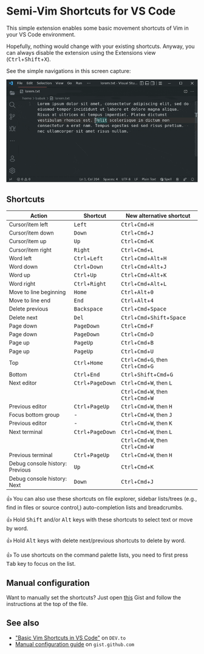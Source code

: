 # Semi-Vim Shortcuts for VS Code

This simple extension enables some basic movement shortcuts of Vim in your VS Code environment.

Hopefully, nothing would change with your existing shortcuts. Anyway, you can always disable the extension using the Extensions view (<kbd>Ctrl</kbd>+<kbd>Shift</kbd>+<kbd>X</kbd>).

See the simple navigations in this screen capture:

![Navigation](images/capture/navigation.gif)

## Shortcuts

| Action                          | Shortcut                            | New alternative shortcut                                                                      |
| ------------------------------- | ----------------------------------- | --------------------------------------------------------------------------------------------- |
| Cursor/item left                | <kbd>Left</kbd>                     | <kbd>Ctrl</kbd>+<kbd>Cmd</kbd>+<kbd>H</kbd>                                                   |
| Cursor/item down                | <kbd>Down</kbd>                     | <kbd>Ctrl</kbd>+<kbd>Cmd</kbd>+<kbd>J</kbd>                                                   |
| Cursor/item up                  | <kbd>Up</kbd>                       | <kbd>Ctrl</kbd>+<kbd>Cmd</kbd>+<kbd>K</kbd>                                                   |
| Cursor/item right               | <kbd>Right</kbd>                    | <kbd>Ctrl</kbd>+<kbd>Cmd</kbd>+<kbd>L</kbd>                                                   |
| Word left                       | <kbd>Ctrl</kbd>+<kbd>Left</kbd>     | <kbd>Ctrl</kbd>+<kbd>Cmd</kbd>+<kbd>Alt</kbd>+<kbd>H</kbd>                                    |
| Word down                       | <kbd>Ctrl</kbd>+<kbd>Down</kbd>     | <kbd>Ctrl</kbd>+<kbd>Cmd</kbd>+<kbd>Alt</kbd>+<kbd>J</kbd>                                    |
| Word up                         | <kbd>Ctrl</kbd>+<kbd>Up</kbd>       | <kbd>Ctrl</kbd>+<kbd>Cmd</kbd>+<kbd>Alt</kbd>+<kbd>K</kbd>                                    |
| Word right                      | <kbd>Ctrl</kbd>+<kbd>Right</kbd>    | <kbd>Ctrl</kbd>+<kbd>Cmd</kbd>+<kbd>Alt</kbd>+<kbd>L</kbd>                                    |
| Move to line beginning          | <kbd>Home</kbd>                     | <kbd>Ctrl</kbd>+<kbd>Alt</kbd>+<kbd>0</kbd>                                                   |
| Move to line end                | <kbd>End</kbd>                      | <kbd>Ctrl</kbd>+<kbd>Alt</kbd>+<kbd>4</kbd>                                                   |
| Delete previous                 | <kbd>Backspace</kbd>                | <kbd>Ctrl</kbd>+<kbd>Cmd</kbd>+<kbd>Space</kbd>                                               |
| Delete next                     | <kbd>Del</kbd>                      | <kbd>Ctrl</kbd>+<kbd>Cmd</kbd>+<kbd>Shift</kbd>+<kbd>Space</kbd>                              |
| Page down                       | <kbd>PageDown</kbd>                 | <kbd>Ctrl</kbd>+<kbd>Cmd</kbd>+<kbd>F</kbd>                                                   |
| Page down                       | <kbd>PageDown</kbd>                 | <kbd>Ctrl</kbd>+<kbd>Cmd</kbd>+<kbd>D</kbd>                                                   |
| Page up                         | <kbd>PageUp</kbd>                   | <kbd>Ctrl</kbd>+<kbd>Cmd</kbd>+<kbd>B</kbd>                                                   |
| Page up                         | <kbd>PageUp</kbd>                   | <kbd>Ctrl</kbd>+<kbd>Cmd</kbd>+<kbd>U</kbd>                                                   |
| Top                             | <kbd>Ctrl</kbd>+<kbd>Home</kbd>     | <kbd>Ctrl</kbd>+<kbd>Cmd</kbd>+<kbd>G</kbd>, then <kbd>Ctrl</kbd>+<kbd>Cmd</kbd>+<kbd>G</kbd> |
| Bottom                          | <kbd>Ctrl</kbd>+<kbd>End</kbd>      | <kbd>Ctrl</kbd>+<kbd>Shift</kbd>+<kbd>Cmd</kbd>+<kbd>G</kbd>                                  |
| Next editor                     | <kbd>Ctrl</kbd>+<kbd>PageDown</kbd> | <kbd>Ctrl</kbd>+<kbd>Cmd</kbd>+<kbd>W</kbd>, then <kbd>L</kbd>                                |
|                                 |                                     | <kbd>Ctrl</kbd>+<kbd>Cmd</kbd>+<kbd>W</kbd>, then <kbd>Ctrl</kbd>+<kbd>Cmd</kbd>+<kbd>W</kbd> |
| Previous editor                 | <kbd>Ctrl</kbd>+<kbd>PageUp</kbd>   | <kbd>Ctrl</kbd>+<kbd>Cmd</kbd>+<kbd>W</kbd>, then <kbd>H</kbd>                                |
| Focus bottom group              | -                                   | <kbd>Ctrl</kbd>+<kbd>Cmd</kbd>+<kbd>W</kbd>, then <kbd>J</kbd>                                |
| Previous editor                 | -                                   | <kbd>Ctrl</kbd>+<kbd>Cmd</kbd>+<kbd>W</kbd>, then <kbd>K</kbd>                                |
| Next terminal                   | <kbd>Ctrl</kbd>+<kbd>PageDown</kbd> | <kbd>Ctrl</kbd>+<kbd>Cmd</kbd>+<kbd>W</kbd>, then <kbd>L</kbd>                                |
|                                 |                                     | <kbd>Ctrl</kbd>+<kbd>Cmd</kbd>+<kbd>W</kbd>, then <kbd>Ctrl</kbd>+<kbd>Cmd</kbd>+<kbd>W</kbd> |
| Previous terminal               | <kbd>Ctrl</kbd>+<kbd>PageUp</kbd>   | <kbd>Ctrl</kbd>+<kbd>Cmd</kbd>+<kbd>W</kbd>, then <kbd>H</kbd>                                |
| Debug console history: Previous | <kbd>Up</kbd>                       | <kbd>Ctrl</kbd>+<kbd>Cmd</kbd>+<kbd>K</kbd>                                                   |
| Debug console history: Next     | <kbd>Down</kbd>                     | <kbd>Ctrl</kbd>+<kbd>Cmd</kbd>+<kbd>J</kbd>                                                   |

👍 You can also use these shortcuts on file explorer, sidebar lists/trees (e.g., find in files or source control,) auto-completion lists and breadcrumbs.

👍 Hold <kbd>Shift</kbd> and/or <kbd>Alt</kbd> keys with these shortcuts to select text or move by word.

👍 Hold <kbd>Alt</kbd> keys with delete next/previous shortcuts to delete by word.

👍 To use shortcuts on the command palette lists, you need to first press <kbd>Tab</kbd> key to focus on the list.

## Manual configuration

Want to manually set the shortcuts? Just open [this][gist] Gist and follow the instructions at the top of the file.

## See also

* ["Basic Vim Shortcuts in VS Code"][blog] on `DEV.to`
* [Manual configuration guide][gist] on `gist.github.com`

[blog]: https://dev.to/babakks/basic-vim-shortcuts-in-vs-code-i62
[gist]: https://gist.github.com/babakks/cc30aeee2e2342ea22cd6b76f76f65b6
